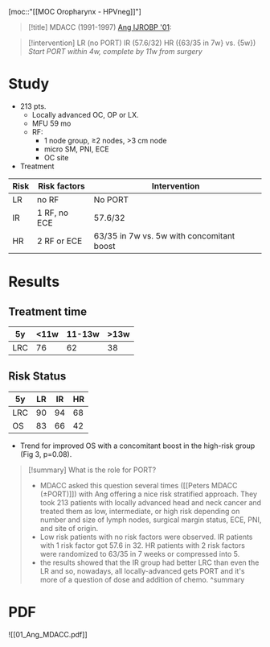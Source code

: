 [moc::"[[MOC Oropharynx - HPVneg]]"]
>[!title]
> MDACC (1991-1997) [Ang IJROBP '01](https://www.sciencedirect.com/science/article/pii/S036030160101690X?via%3Dihub):

>[!intervention]
> LR (no PORT)
> IR (57.6/32)
> HR ({63/35 in 7w} vs. {5w})
> _Start PORT within 4w, complete by 11w from surgery_

# Study
- 213 pts.
	- Locally advanced OC, OP or LX.
	- MFU 59 mo
	- RF:
		- 1 node group, ≥2 nodes, >3 cm node
		- micro SM, PNI, ECE
		- OC site
- Treatment

| Risk | Risk factors | Intervention                               |
| ---- | ------------ | ------------------------------------------ |
| LR   | no RF        | No PORT                                    |
| IR   | 1 RF, no ECE | 57.6/32                                    |
| HR   | 2 RF or ECE  | 63/35 in 7w vs. 5w with concomitant  boost |

# Results
## Treatment time

| 5y  | <11w | 11-13w | >13w |
| --- | ---- | ------ | ---- |
| LRC | 76   | 62     | 38   |

## Risk Status

| 5y  | LR  | IR  | HR  |
| --- | --- | --- | --- |
| LRC | 90  | 94  | 68  |
| OS  | 83  | 66  | 42  |

- Trend for improved OS with a concomitant boost in the high-risk group (Fig 3, p=0.08).


>[!summary]
> What is the role for PORT?
> - MDACC asked this question several times ([[Peters MDACC (±PORT)]]) with Ang offering a nice risk stratified approach. They took 213 patients with locally advanced head and neck cancer and treated them as low, intermediate, or high risk depending on number and size of lymph nodes, surgical margin status, ECE, PNI, and site of origin. 
> - Low risk patients with no risk factors were observed. IR patients with 1 risk factor got 57.6 in 32. HR patients with 2 risk factors were randomized to 63/35 in 7 weeks or compressed into 5. 
> - the results showed that the IR group had better LRC than even the LR and so, nowadays, all locally-advanced gets PORT and it's more of a question of dose and addition of chemo.
>^summary

# PDF
![[01_Ang_MDACC.pdf]]